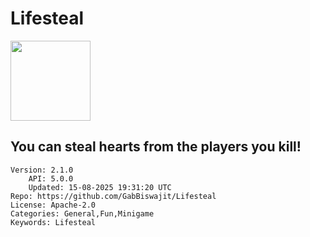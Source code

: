 # Lifesteal
<img src="https://raw.githubusercontent.com/GabBiswajit/Lifesteal/7c7769e5595a0c95c4e1656d82d3577900db8f9c/icon.png" width="128" height="128" />

## You can steal hearts from the players you kill!
```properties
Version: 2.1.0
    API: 5.0.0
    Updated: 15-08-2025 19:31:20 UTC
Repo: https://github.com/GabBiswajit/Lifesteal
License: Apache-2.0
Categories: General,Fun,Minigame
Keywords: Lifesteal
```